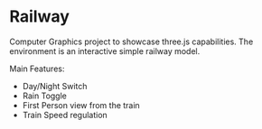 # Railway
Computer Graphics project to showcase three.js capabilities.
The environment is an interactive simple railway model.

Main Features:
- Day/Night Switch
- Rain Toggle
- First Person view from the train
- Train Speed regulation
